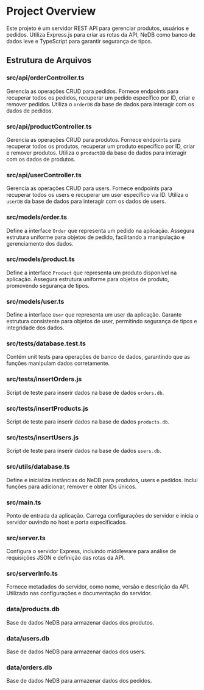 # Project Overview
Este projeto é um servidor REST API para gerenciar produtos, usuários e pedidos. Utiliza Express.js para criar as rotas da API, NeDB como banco de dados leve e TypeScript para garantir segurança de tipos.

## Estrutura de Arquivos

### src/api/orderController.ts
Gerencia as operações CRUD para pedidos. Fornece endpoints para recuperar todos os pedidos, recuperar um pedido específico por ID, criar e remover pedidos. Utiliza o `orderDB` da base de dados para interagir com os dados de pedidos.

### src/api/productController.ts
Gerencia as operações CRUD para produtos. Fornece endpoints para recuperar todos os produtos, recuperar um produto específico por ID, criar e remover produtos. Utiliza o `productDB` da base de dados para interagir com os dados de produtos.

### src/api/userController.ts
Gerencia as operações CRUD para users. Fornece endpoints para recuperar todos os users e recuperar um user específico via ID. Utiliza o `userDB` da base de dados para interagir com os dados de users.

### src/models/order.ts
Define a interface `Order` que representa um pedido na aplicação. Assegura estrutura uniforme para objetos de pedido, facilitando a manipulação e gerenciamento dos dados.

### src/models/product.ts
Define a interface `Product` que representa um produto disponível na aplicação. Assegura estrutura uniforme para objetos de produto, promovendo segurança de tipos.

### src/models/user.ts
Define a interface `User` que representa um user da aplicação. Garante estrutura consistente para objetos de user, permitindo segurança de tipos e integridade dos dados.

### src/tests/database.test.ts
Contém unit tests para operações de banco de dados, garantindo que as funções manipulam dados corretamente.

### src/tests/insertOrders.js
Script de teste para inserir dados na base de dados `orders.db`.

### src/tests/insertProducts.js
Script de teste para inserir dados na base de dados `products.db`.

### src/tests/insertUsers.js
Script de teste para inserir dados na base de dados `users.db`.

### src/utils/database.ts
Define e inicializa instâncias do NeDB para produtos, users e pedidos. Inclui funções para adicionar, remover e obter IDs únicos.

### src/main.ts
Ponto de entrada da aplicação. Carrega configurações do servidor e inicia o servidor ouvindo no host e porta especificados.

### src/server.ts
Configura o servidor Express, incluindo middleware para análise de requisições JSON e definição das rotas da API.

### src/serverInfo.ts
Fornece metadados do servidor, como nome, versão e descrição da API. Utilizado nas configurações e documentação do servidor.

### data/products.db
Base de dados NeDB para armazenar dados dos produtos.

### data/users.db
Base de dados NeDB para armazenar dados dos users.

### data/orders.db
Base de dados NeDB para armazenar dados dos pedidos.